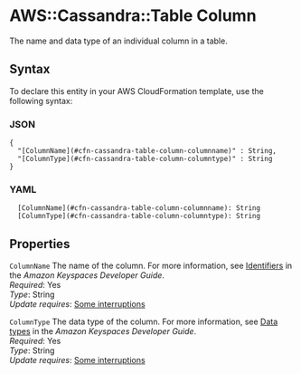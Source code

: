 # AWS::Cassandra::Table Column<a name="aws-properties-cassandra-table-column"></a>

The name and data type of an individual column in a table\.

## Syntax<a name="aws-properties-cassandra-table-column-syntax"></a>

To declare this entity in your AWS CloudFormation template, use the following syntax:

### JSON<a name="aws-properties-cassandra-table-column-syntax.json"></a>

```
{
  "[ColumnName](#cfn-cassandra-table-column-columnname)" : String,
  "[ColumnType](#cfn-cassandra-table-column-columntype)" : String
}
```

### YAML<a name="aws-properties-cassandra-table-column-syntax.yaml"></a>

```
  [ColumnName](#cfn-cassandra-table-column-columnname): String
  [ColumnType](#cfn-cassandra-table-column-columntype): String
```

## Properties<a name="aws-properties-cassandra-table-column-properties"></a>

`ColumnName`  <a name="cfn-cassandra-table-column-columnname"></a>
The name of the column\. For more information, see [Identifiers](https://docs.aws.amazon.com/keyspaces/latest/devguide/cql.elements.html#cql.elements.identifier) in the *Amazon Keyspaces Developer Guide*\.  
*Required*: Yes  
*Type*: String  
*Update requires*: [Some interruptions](https://docs.aws.amazon.com/AWSCloudFormation/latest/UserGuide/using-cfn-updating-stacks-update-behaviors.html#update-some-interrupt)

`ColumnType`  <a name="cfn-cassandra-table-column-columntype"></a>
The data type of the column\. For more information, see [Data types](https://docs.aws.amazon.com/keyspaces/latest/devguide/cql.elements.html#cql.data-types) in the *Amazon Keyspaces Developer Guide*\.  
*Required*: Yes  
*Type*: String  
*Update requires*: [Some interruptions](https://docs.aws.amazon.com/AWSCloudFormation/latest/UserGuide/using-cfn-updating-stacks-update-behaviors.html#update-some-interrupt)